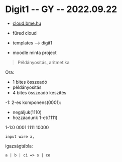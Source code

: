 # Digit1 -- GY -- 2022.09.22
- [cloud.bme.hu](https://cloud.bme.hu)
- füred cloud
- templates --> digit1

- moodle minta project

> Példányosítás, aritmetika

Ora:
- 1 bites összeadó
- példányosítás
- 4 bites összeadó készítés


-1:
2-es komponens(0001):
- negáljuk(1110)
- hozzáadunk 1-et(1111)

1-1:0
0001
1111
10000


```
input wire a,
```

igazságtábla:
```
a | b | ci => s | co
```

